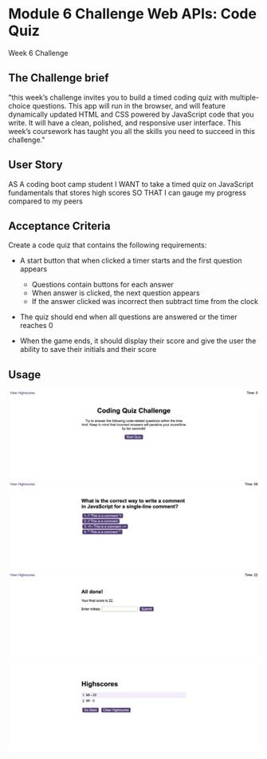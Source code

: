 # Module 6 Challenge Web APIs: Code Quiz

Week 6 Challenge

## The Challenge brief

"this week’s challenge invites you to build a timed coding quiz with multiple-choice questions. This app will run in the browser, and will feature dynamically updated HTML and CSS powered by JavaScript code that you write. It will have a clean, polished, and responsive user interface. This week’s coursework has taught you all the skills you need to succeed in this challenge."

## User Story

AS A coding boot camp student
I WANT to take a timed quiz on JavaScript fundamentals that stores high scores
SO THAT I can gauge my progress compared to my peers

## Acceptance Criteria

Create a code quiz that contains the following requirements:

* A start button that when clicked a timer starts and the first question appears
 
  * Questions contain buttons for each answer
  * When answer is clicked, the next question appears
  * If the answer clicked was incorrect then subtract time from the clock

* The quiz should end when all questions are answered or the timer reaches 0
* When the game ends, it should display their score and give the user the ability to save their initials and their score

## Usage

![alt text](assets/screenshots/Screenshot%201.png)
![alt text](assets/screenshots/Screenshot%202.png)
![alt text](assets/screenshots/Screenshot%203.png)
![alt text](assets/screenshots/Screenshot%204.png)



